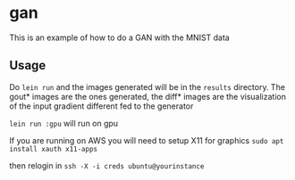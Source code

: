 # gan

This is an example of how to do a GAN with the MNIST data

## Usage

Do `lein run` and the images generated will be in the `results` directory. The gout* images are the ones generated, the diff* images are the visualization of the input gradient different fed to the generator

`lein run :gpu` will run on gpu

If you are running on AWS you will need to setup X11 for graphics
`sudo apt install xauth x11-apps`

then relogin in `ssh -X -i creds ubuntu@yourinstance`


